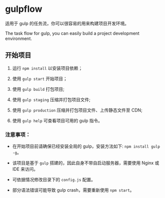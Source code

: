 # gulpflow

适用于 gulp 的任务流，你可以很容易的用来构建项目开发环境。

The task flow for gulp, you can easily build a project development environment.

## 开始项目

1. 运行 `npm install` 以安装项目依赖；

2. 使用 `gulp start` 开始项目；

3. 使用 `gulp build` 打包项目;

3. 使用 `gulp staging` 压缩并打包项目文件;

4. 使用 `gulp production` 压缩并打包项目文件、上传静态文件至 CDN;

5. 使用 `gulp help` 可查看项目可用的 gulp 指令。

### 注意事项：

* 在开始项目前请确保已经安装全局的 gulp，安装方法如下: `npm install gulp -g`。

* 该项目是基于 `gulp` 搭建的，因此自身不带自启动服务器，需要使用 Nginx 或 IDE 来访问。

* 可依据情况修改目录下的 `config.js` 配置。

* 部分语法错误可能导致 gulp crash，需要重新使用 `npm start`。
